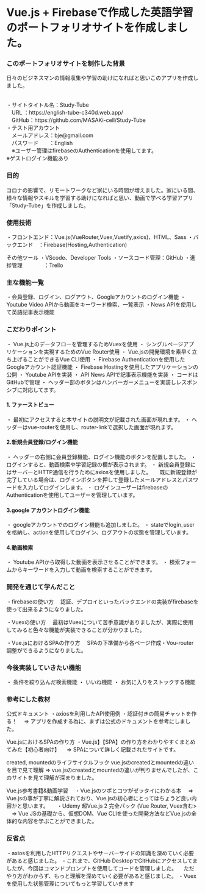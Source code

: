 # Vue.js + Firebaseで作成した英語学習のポートフォリオサイトを作成しました。 #

### このポートフォリオサイトを制作した背景
日々のビジネスマンの情報収集や学習の助けになればと思いこのアプリを作成しました。

<br>
・サイトタイトル名：Study-Tube<br>
　URL ：https://english-tube-c340d.web.app/
 <br>
　GitHub：https://github.com/MASAKi-cell/Study-Tube
　<br>
・テスト用アカウント<br>
　メールアドレス：bje@gmail.com <br>
　パスワード　　：English
<br>　※ユーザー管理はfirebaseのAuthenticationを使用してます。
<br>  ※ゲストログイン機能あり

### 目的
コロナの影響で、リモートワークなど家にいる時間が増えました。家にいる間、様々な情報やスキルを学習する助けになればと思い、動画で学べる学習アプリ「Study-Tube」を作成しました。


### 使用技術
・フロントエンド：Vue.js(VueRouter,Vuex,Vuetify,axios)、HTML、Sass
・バックエンド　：Firebase(Hosting,Authentication)

その他ツール
・VScode、Developer Tools
・ソースコード管理：GitHub
・進捗管理　　　　：Trello


### 主な機能一覧
・会員登録、ログイン、ログアウト、Googleアカウントのログイン機能
・Youtube Video APIから動画をキーワード検索、一覧表示
・News APIを使用して英語記事表示機能



### こだわりポイント
・ Vue.js上のデータフローを管理するためVuexを使用
・ シングルページアプリケーションを実現するためのVue Router使用
・ Vue.jsの開発環境を素早く立ち上げることができるVue CLI使用
・ Firebase Authenticationを使用したGoogleアカウント認証機能
・ Firebase Hostingを使用したアプリケーションの公開
・ Youtube APIを実装
・ API News APIで記事表示機能を実装
・ コードはGitHubで管理
・ ヘッダー部のボタンはハンバーガーメニューを実装しレスポンシブに対応してます。



#### 1. ファーストビュー　
・ 最初にアクセスすると本サイトの説明文が記載された画面が現れます。
・ ヘッダーはvue-routerを使用し、router-linkで選択した画面が現れます。

#### 2.新規会員登録/ログイン機能
・ ヘッダーの右側に会員登録機能、ログイン機能のボタンを配置しました。
・ ログインすると、動画検索や学習記録の欄が表示されます。
・ 新規会員登録にはサーバーとHTTP通信を行うためにaxiosを使用しました。
　 既に新規登録が完了している場合は、ログインボタンを押して登録したメールアドレスとパスワードを入力してログインします。
・ ログインユーザーはfirebaseのAuthenticationを使用してユーザーを管理しています。

#### 3.google アカウントログイン機能
・ googleアカウントでのログイン機能も追加しました。
・ stateでlogin_userを格納し、actionを使用してログイン、ログアウトの状態を管理しています。

#### 4.動画検索
・ Youtube APIから取得した動画を表示させることができます。
・ 検索フォームからキーワードを入力して動画を検索することができます。



### 開発を通じて学んだこと
・firebaseの使い方
　認証、デプロイといったバックエンドの実装がfirebaseを使って出来るようになりました。

・Vuexの使い方
　最初はVuexについて苦手意識がありましたが、実際に使用してみると色々な機能が実装できることが分かりました。

・Vue.jsにおけるSPAの作り方
　SPAの下準備から各ページ作成・Vou-router調整ができるようになりました。



### 今後実装していきたい機能
・ 条件を絞り込んだ検索機能
・ いいね機能
・ お気に入りをストックする機能



### 参考にした教材
公式ドキュメント
・axiosを利用したAPI使用例
・認証付きの簡易チャットを作る！
　⇒ アプリを作成する為に、まずは公式のドキュメントを参考にしました。

Vue.jsにおけるSPAの作り方
・Vue.js】【SPA】の作り方をわかりやすくまとめてみた【初心者向け】
　⇒ SPAについて詳しく記載されたサイトです。

created, mountedのライフサイクルフック
vue.jsのcreatedとmountedの違いを目で見て理解
⇒ vue.jsのcreatedとmountedの違いが判りませんでしたが、このサイトを見て理解が深まりました。

Vue.js参考書籍&動画学習　
・Vue.jsのツボとコツがゼッタイにわかる本
　⇒ Vue.jsの事が丁寧に解説されており、Vue.jsの初心者にとってはちょうど良い内容かと思います。
　
・Udemy 超Vue.js 2 完全パック (Vue Router, Vuex含む>
　⇒ Vue JSの基礎から、仮想DOM、Vue CLIを使った開発方法などVue.jsの全体的な内容を学ぶことができました。



### 反省点
・axiosを利用したHTTPリクエストやサーバーサイドの知識を深めていく必要があると感じました。
・これまで、GitHub DesktopでGitHubにアクセスしてましたが、今回はコマンドプロンプトを使用してコードを管理しました。
　ただやり方がわからず、もっと理解を深めていく必要があると感じました。
・Vuexを使用した状態管理についてもっと学習していきます
